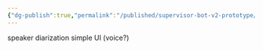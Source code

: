 ```yaml
---
{"dg-publish":true,"permalink":"/published/supervisor-bot-v2-prototype/"}
---
```


speaker diarization 
simple UI
(voice?)